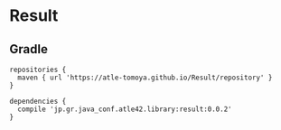 # Result

## Gradle

    repositories {
      maven { url 'https://atle-tomoya.github.io/Result/repository' }
    }

    dependencies {
      compile 'jp.gr.java_conf.atle42.library:result:0.0.2'
    }

